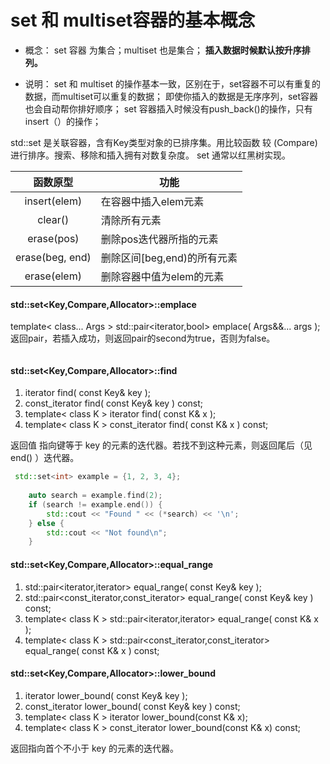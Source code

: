 
# set 和 multiset容器的基本概念
- 概念：
set 容器 为集合；multiset 也是集合；
**插入数据时候默认按升序排列。**

- 说明：
set 和 multiset 的操作基本一致，区别在于，set容器不可以有重复的数据，而multiset可以重复的数据；
即使你插入的数据是无序序列，set容器也会自动帮你排好顺序；
set 容器插入时候没有push_back()的操作，只有insert（）的操作；

std::set 是关联容器，含有Key类型对象的已排序集。用比较函数 较 (Compare) 进行排序。搜索、移除和插入拥有对数复杂度。 set 通常以红黑树实现。

|函数原型|功能|
|:--:|--|
|insert(elem)	 |在容器中插入elem元素|
|clear()	     |清除所有元素|
|erase(pos)      |删除pos迭代器所指的元素|
|erase(beg, end) |删除区间[beg,end)的所有元素|
|erase(elem)	 |删除容器中值为elem的元素|



#### std::set<Key,Compare,Allocator>::emplace
template< class... Args >
std::pair<iterator,bool> emplace( Args&&... args );
返回pair，若插入成功，则返回pair的second为true，否则为false。
```cpp

```


#### std::set<Key,Compare,Allocator>::find
1. iterator find( const Key& key );
2. const_iterator find( const Key& key ) const;
3. template< class K > iterator find( const K& x );
4. template< class K > const_iterator find( const K& x ) const;

返回值
指向键等于 key 的元素的迭代器。若找不到这种元素，则返回尾后（见 end() ）迭代器。

```cpp
 std::set<int> example = {1, 2, 3, 4};
 
    auto search = example.find(2);
    if (search != example.end()) {
        std::cout << "Found " << (*search) << '\n';
    } else {
        std::cout << "Not found\n";
    }
```


#### std::set<Key,Compare,Allocator>::equal_range
1. std::pair<iterator,iterator> equal_range( const Key& key );
2. std::pair<const_iterator,const_iterator> equal_range( const Key& key ) const;
3. template< class K >
std::pair<iterator,iterator> equal_range( const K& x );
4. template< class K >
std::pair<const_iterator,const_iterator> equal_range( const K& x ) const;




#### std::set<Key,Compare,Allocator>::lower_bound
1. iterator lower_bound( const Key& key );
2. const_iterator lower_bound( const Key& key ) const;
3. template< class K >
iterator lower_bound(const K& x);
4. template< class K >
const_iterator lower_bound(const K& x) const;

返回指向首个不小于 key 的元素的迭代器。
